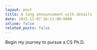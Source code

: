 ```yaml
---
layout: post
title: A long announcement with details
date: 2015-11-07 16:11:00-0400
inline: false
related_posts: false
---
```


Begin my journey to pursue a CS Ph.D.

